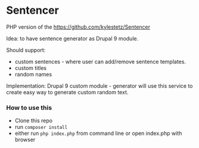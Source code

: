 # Sentencer
PHP version of the https://github.com/kylestetz/Sentencer

Idea: to have sentence generator as Drupal 9 module.

Should support:
* custom sentences - where user can add/remove sentence templates.
* custom titles
* random names

Implementation: 
Drupal 9 custom module - generator will use this service to create easy way to generate custom random text.


### How to use this
* Clone this repo
* run `composer install`
* either run `php index.php` from command line or open index.php with browser

